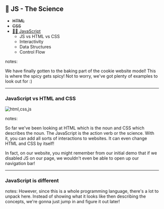 ## 📍 JS - The Science
- ~~HTML~~
- ~~CSS~~
- [🧙‍♂️ JavaScript]()
	- JS vs HTML vs CSS
	- Interactivity
	- Data Structures
	- Control Flow

notes:

We have finally gotten to the baking part of the cookie website model! This is where the spicy gets spicy! Not to worry, we've got plenty of examples to look out for :)

---
### JavaScript vs HTML and CSS

![html,css,js](https://p92.com/binaries/content/gallery/p92website/technologies/htmlcssjs-overview.png)

notes:

So far we've been looking at HTML which is the noun and CSS which describes the noun. The JavaScript is the action verb or the science. With it, you can add all sorts of interactions to websites. It can even change HTML and CSS by itself! 

In fact, on our website, you might remember from our initial demo that if we disabled JS on our page, we wouldn't even be able to open up our navigation bar!

---

### JavaScript is different

notes:
However, since this is a whole programming language, there's a lot to unpack here. Instead of showing what it looks like then describing the concepts, we're gonna just jump in and figure it out later!
